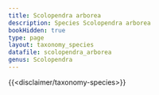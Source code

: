 ```yaml
---
title: Scolopendra arborea
description: Species Scolopendra arborea
bookHidden: true
type: page
layout: taxonomy_species
datafile: scolopendra_arborea
genus: Scolopendra
---
```


{{<disclaimer/taxonomy-species>}}